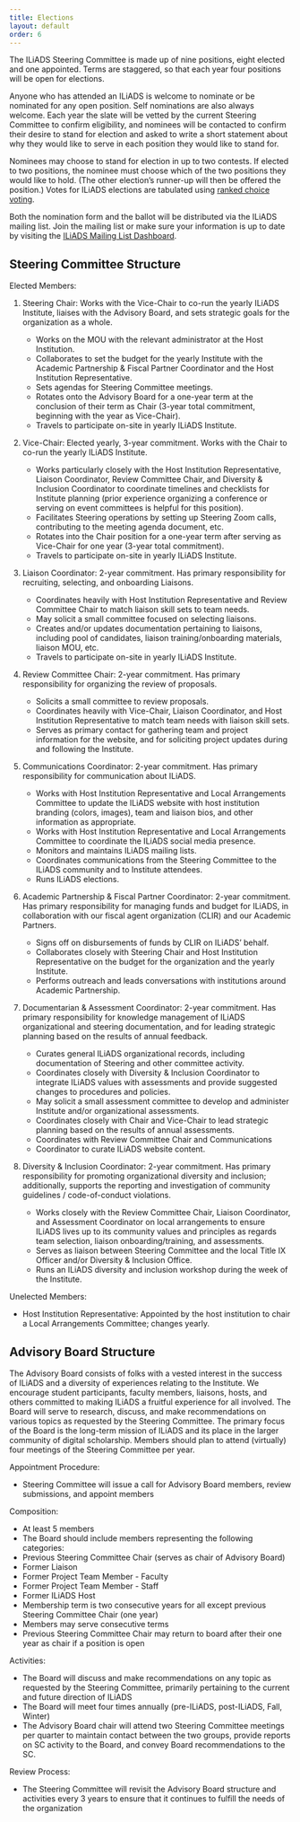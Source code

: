 ```yaml
---
title: Elections
layout: default
order: 6
---
```


The ILiADS Steering Committee is made up of nine positions, eight elected and one appointed. Terms are staggered, so that each year four positions will be open for elections.

Anyone who has attended an ILiADS is welcome to nominate or be nominated for any open position. Self nominations are also always welcome. Each year the slate will be vetted by the current Steering Committee to confirm eligibility, and nominees will be contacted to confirm their desire to stand for election and asked to write a short statement about why they would like to serve in each position they would like to stand for.

Nominees may choose to stand for election in up to two contests. If elected to two positions, the nominee must choose which of the two positions they would like to hold. (The other election’s runner-up will then be offered the position.) Votes for ILiADS elections are tabulated using [ranked choice voting](https://www.fairvote.org/rcv#where_is_ranked_choice_voting_used).

Both the nomination form and the ballot will be distributed via the ILiADS mailing list. Join the mailing list or make sure your information is up to date by visiting the [ILiADS Mailing List Dashboard](https://iliads.org/mailman/listinfo/iliads_iliads.org).

## Steering Committee Structure

Elected Members:

1. Steering Chair: Works with the Vice-Chair to co-run the yearly ILiADS Institute, liaises with the Advisory Board, and sets strategic goals for the organization as a whole.
    * Works on the MOU with the relevant administrator at the Host Institution.
    * Collaborates to set the budget for the yearly Institute with the Academic Partnership & Fiscal Partner Coordinator and the Host Institution Representative.
    * Sets agendas for Steering Committee meetings.
    * Rotates onto the Advisory Board for a one-year term at the conclusion of their term as Chair (3-year total commitment, beginning with the year as Vice-Chair).
    * Travels to participate on-site in yearly ILiADS Institute.

2. Vice-Chair: Elected yearly, 3-year commitment. Works with the Chair to co-run the yearly ILiADS Institute.
    * Works particularly closely with the Host Institution Representative, Liaison Coordinator, Review Committee Chair, and Diversity & Inclusion Coordinator to coordinate timelines and checklists for Institute planning (prior experience organizing a conference or serving on event committees is helpful for this position).
    * Facilitates Steering operations by setting up Steering Zoom calls, contributing to the meeting agenda document, etc.
    * Rotates into the Chair position for a one-year term after serving as Vice-Chair for one year (3-year total commitment).
    * Travels to participate on-site in yearly ILiADS Institute.

3. Liaison Coordinator: 2-year commitment. Has primary responsibility for recruiting, selecting, and onboarding Liaisons.
    * Coordinates heavily with Host Institution Representative and Review Committee Chair to match liaison skill sets to team needs.
    * May solicit a small committee focused on selecting liaisons.
    * Creates and/or updates documentation pertaining to liaisons, including pool of candidates, liaison training/onboarding materials, liaison MOU, etc.
    * Travels to participate on-site in yearly ILiADS Institute.

4. Review Committee Chair: 2-year commitment. Has primary responsibility for organizing the review of proposals.
    * Solicits a small committee to review proposals.
    * Coordinates heavily with Vice-Chair, Liaison Coordinator, and Host Institution Representative to match team needs with liaison skill sets.
    * Serves as primary contact for gathering team and project information for the website, and for soliciting project updates during and following the Institute.

5. Communications Coordinator: 2-year commitment. Has primary responsibility for communication about ILiADS.
    * Works with Host Institution Representative and Local Arrangements Committee to update the ILiADS website with host institution branding (colors, images), team and liaison bios, and other information as appropriate.
    * Works with Host Institution Representative and Local Arrangements Committee to coordinate the ILiADS social media presence.
    * Monitors and maintains ILiADS mailing lists.
    * Coordinates communications from the Steering Committee to the ILiADS community and to Institute attendees.
    * Runs ILiADS elections.

6. Academic Partnership & Fiscal Partner Coordinator: 2-year commitment. Has primary responsibility for managing funds and budget for ILiADS, in collaboration with our fiscal agent organization (CLIR) and our Academic Partners.
    * Signs off on disbursements of funds by CLIR on ILiADS’ behalf.
    * Collaborates closely with Steering Chair and Host Institution Representative on the budget for the organization and the yearly Institute.
    * Performs outreach and leads conversations with institutions around Academic Partnership.

7. Documentarian & Assessment Coordinator: 2-year commitment. Has primary responsibility for knowledge management of ILiADS organizational and steering documentation, and for leading strategic planning based on the results of annual feedback.
    * Curates general ILiADS organizational records, including documentation of Steering and other committee activity.
    * Coordinates closely with Diversity & Inclusion Coordinator to integrate ILiADS values with assessments and provide suggested changes to procedures and policies.
    * May solicit a small assessment committee to develop and administer Institute and/or organizational assessments.
    * Coordinates closely with Chair and Vice-Chair to lead strategic planning based on the results of annual assessments.
    * Coordinates with Review Committee Chair and Communications     
    * Coordinator to curate ILiADS website content.

8. Diversity & Inclusion Coordinator: 2-year commitment. Has primary responsibility for promoting organizational diversity and inclusion; additionally, supports the reporting and investigation of community guidelines / code-of-conduct violations.
    * Works closely with the Review Committee Chair, Liaison Coordinator, and Assessment Coordinator on local arrangements to ensure ILiADS lives up to its community values and principles as regards team selection, liaison onboarding/training, and assessments.
    * Serves as liaison between Steering Committee and the local Title IX Officer and/or Diversity & Inclusion Office.
    * Runs an ILiADS diversity and inclusion workshop during the week of the Institute.

Unelected Members:

* Host Institution Representative: Appointed by the host institution to chair a Local Arrangements Committee; changes yearly.


## Advisory Board Structure 

The Advisory Board consists of folks with a vested interest in the success of ILiADS and a diversity of experiences relating to the Institute. We encourage student participants, faculty members, liaisons, hosts, and others committed to making ILiADS a fruitful experience for all involved. The Board will serve to research, discuss, and make recommendations on various topics as requested by the Steering Committee. The primary focus of the Board is the long-term mission of ILiADS and its place in the larger community of digital scholarship. Members should plan to attend (virtually) four meetings of the Steering Committee per year.

Appointment Procedure:

* Steering Committee will issue a call for Advisory Board members, review submissions, and appoint members

Composition:

* At least 5 members
* The Board should include members representing the following categories:
* Previous Steering Committee Chair (serves as chair of Advisory Board)
* Former Liaison
* Former Project Team Member - Faculty
* Former Project Team Member - Staff
* Former ILiADS Host
* Membership term is two consecutive years for all except previous Steering Committee Chair (one year)
* Members may serve consecutive terms
* Previous Steering Committee Chair may return to board after their one year as chair if a position is open

Activities: 

* The Board will discuss and make recommendations on any topic as requested by the Steering Committee, primarily pertaining to the current and future direction of ILiADS
* The Board will meet four times annually (pre-ILiADS, post-ILiADS, Fall, Winter)
* The Advisory Board chair will attend two Steering Committee meetings per quarter to maintain contact between the two groups, provide reports on SC activity to the Board, and convey Board recommendations to the SC.

Review Process:

* The Steering Committee will revisit the Advisory Board structure and activities every 3 years to ensure that it continues to fulfill the needs of the organization